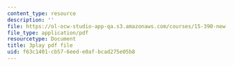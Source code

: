 ```yaml
---
content_type: resource
description: ''
file: https://ol-ocw-studio-app-qa.s3.amazonaws.com/courses/15-390-new-enterprises-spring-2013/f63c1401cb576eede0afbcad275e05b8_NS0pxSF0Kmo.pdf
file_type: application/pdf
resourcetype: Document
title: 3play pdf file
uid: f63c1401-cb57-6eed-e0af-bcad275e05b8
---
```

